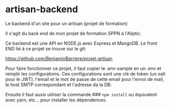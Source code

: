 # artisan-backend
Le backend d'un site pour un artisan (projet de formation)


Il s'agit du back end de mon projet de formation SPPN à l'Aliptic.

Ce backend est une API en NODE.js avec Express et MangoDB.
Le front END lié à ce projet se trouve sur le git:

https://github.com/BenjaminBarriere/projet-artisan

Pour faire fonctionner ce projet, il faut copier le .env-sample en un .env et remplir les configurations.
Ces configurations sont une clé de token (un salt pour le JWT), l'email et le mot de passe de cette email pour l'envoi de mail, le host SMTP correspondant et l'adresse da la DB.

Ensuite il faut aussi utiliser la commande ### `npm install` ou équivalent avec yarn, etc... pour installer les dépendences.
